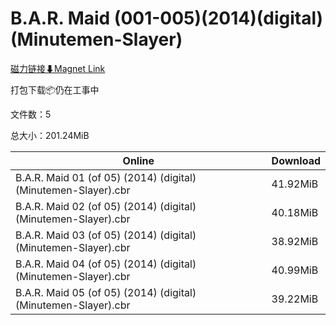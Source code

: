# B.A.R. Maid (001-005)(2014)(digital)(Minutemen-Slayer)

[磁力链接⬇Magnet Link](magnet:?xt=urn:btih:eebdaece760a087b38718dfe57b24d8fc5ea66e0&dn=B.A.R.%20Maid%20%28001-005%29%282014%29%28digital%29%28Minutemen-Slayer%29)

打包下载📦仍在工事中

文件数：5

总大小：201.24MiB

Online | Download
--- | ---
B.A.R. Maid 01 (of 05) (2014) (digital) (Minutemen-Slayer).cbr | 41.92MiB
B.A.R. Maid 02 (of 05) (2014) (digital) (Minutemen-Slayer).cbr | 40.18MiB
B.A.R. Maid 03 (of 05) (2014) (digital) (Minutemen-Slayer).cbr | 38.92MiB
B.A.R. Maid 04 (of 05) (2014) (digital) (Minutemen-Slayer).cbr | 40.99MiB
B.A.R. Maid 05 (of 05) (2014) (digital) (Minutemen-Slayer).cbr | 39.22MiB